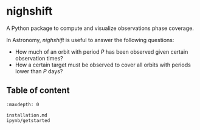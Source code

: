 # nighshift

A Python package to compute and visualize observations phase coverage.

In Astronomy, *nighshift* is useful to answer the following questions:
- How much of an orbit with period $P$ has been observed given certain observation times?
- How a certain target must be observed to cover all orbits with periods lower than $P$ days? 

## Table of content
```{toctree}
:maxdepth: 0
   
installation.md
ipynb/getstarted
```
